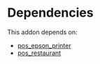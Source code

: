 # Dependencies

This addon depends on:

- [pos_epson_printer](../../odoo-bringout-oca-ocb-pos_epson_printer)
- [pos_restaurant](../../odoo-bringout-oca-ocb-pos_restaurant)
